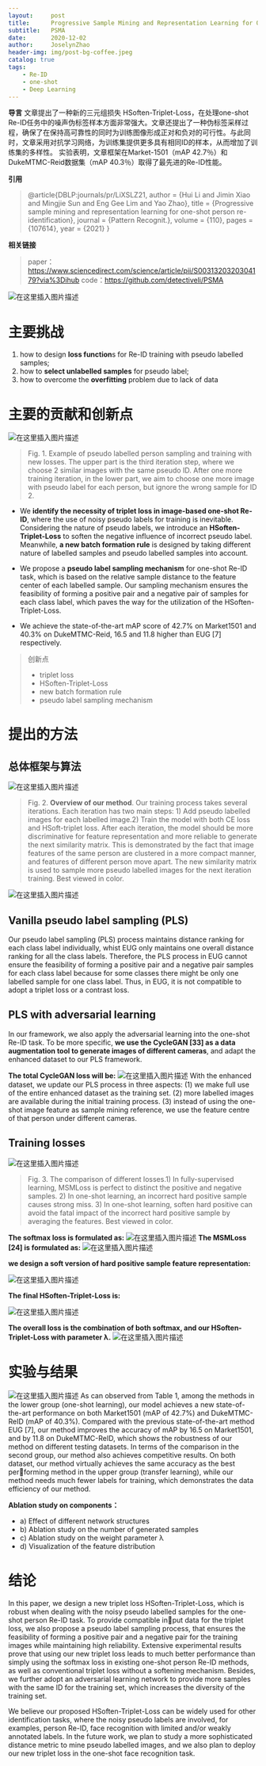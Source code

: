 ```yaml
---
layout:     post
title:      Progressive Sample Mining and Representation Learning for One-Shot Re-ID
subtitle:   PSMA
date:       2020-12-02
author:     JoselynZhao
header-img: img/post-bg-coffee.jpeg
catalog: true
tags:
    - Re-ID
    - one-shot
    - Deep Learning
---
```



**导言**
文章提出了一种新的三元组损失 HSoften-Triplet-Loss，在处理one-shot Re-ID任务中的噪声伪标签样本方面非常强大。文章还提出了一种伪标签采样过程，确保了在保持高可靠性的同时为训练图像形成正对和负对的可行性。与此同时，文章采用对抗学习网络，为训练集提供更多具有相同ID的样本，从而增加了训练集的多样性。 实验表明，文章框架在Market-1501（mAP 42.7％）和DukeMTMC-Reid数据集（mAP 40.3％）取得了最先进的Re-ID性能。

**引用**
>@article{DBLP:journals/pr/LiXSLZ21,
  author    = {Hui Li and
               Jimin Xiao and
               Mingjie Sun and
               Eng Gee Lim and
               Yao Zhao},
  title     = {Progressive sample mining and representation learning for one-shot
               person re-identification},
  journal   = {Pattern Recognit.},
  volume    = {110},
  pages     = {107614},
  year      = {2021}
}

**相关链接**
>paper：https://www.sciencedirect.com/science/article/pii/S0031320320304179?via%3Dihub 
>code：https://github.com/detectiveli/PSMA

![在这里插入图片描述](https://img-blog.csdnimg.cn/20201202183823910.png?x-oss-process=image/watermark,type_ZmFuZ3poZW5naGVpdGk,shadow_10,text_aHR0cHM6Ly9ibG9nLmNzZG4ubmV0L05HVWV2ZXIxNQ==,size_16,color_FFFFFF,t_70)

# 主要挑战
 1) how to design **loss function**s for Re-ID training with pseudo labelled samples;
2) how to **select unlabelled samples** for pseudo label; 
3) how to overcome the **overfitting** problem due to lack of data

# 主要的贡献和创新点

![在这里插入图片描述](https://img-blog.csdnimg.cn/20201202155215306.png?x-oss-process=image/watermark,type_ZmFuZ3poZW5naGVpdGk,shadow_10,text_aHR0cHM6Ly9ibG9nLmNzZG4ubmV0L05HVWV2ZXIxNQ==,size_16,color_FFFFFF,t_70)
>Fig. 1. Example of pseudo labelled person sampling and training with new losses. The upper part is the third iteration step, where we choose 2 similar images with the same pseudo ID. After one more training iteration, in the lower part, we aim to choose one more image with pseudo label for each person, but ignore the wrong sample for ID 2.


- We **identify the necessity of triplet loss in image-based one-shot Re-ID**, where the use of noisy pseudo labels for training is inevitable. Considering the nature of pseudo labels, we introduce an **HSoften-Triplet-Loss** to soften the negative influence of incorrect pseudo label. Meanwhile, **a new batch  formation rule** is designed by taking different nature of labelled samples and pseudo labelled samples into account.

- We propose a **pseudo label sampling mechanism** for one-shot Re-ID task, which is based on the relative sample distance to the feature center of each labelled sample. Our sampling mechanism ensures the feasibility of forming a positive pair and a negative pair of samples for each class label, which paves the way for the utilization of the HSoften-Triplet-Loss.
- We achieve the state-of-the-art mAP score of 42.7% on Market1501 and 40.3% on DukeMTMC-Reid, 16.5 and 11.8 higher than EUG [7] respectively.

> 创新点
> -  triplet loss
> -  HSoften-Triplet-Loss
> - new batch  formation rule
> - pseudo label sampling mechanism


# 提出的方法
##  总体框架与算法
![在这里插入图片描述](https://img-blog.csdnimg.cn/20201202155134770.png?x-oss-process=image/watermark,type_ZmFuZ3poZW5naGVpdGk,shadow_10,text_aHR0cHM6Ly9ibG9nLmNzZG4ubmV0L05HVWV2ZXIxNQ==,size_16,color_FFFFFF,t_70)
> Fig. 2. **Overview of our method**. Our training process takes several iterations. Each iteration has two main steps: 1) Add pseudo labelled images for each labelled image.2) Train the model with both CE loss and HSoft-triplet loss. After each iteration, the model should be more discriminative for feature representation and more reliable to generate the next similarity matrix. This is demonstrated by the fact that image features of the same person are clustered in a more compact manner, and features of different person move apart. The new similarity matrix is used to sample more pseudo labelled images for the next iteration training. Best viewed in color.


![在这里插入图片描述](https://img-blog.csdnimg.cn/20201202161313944.png?x-oss-process=image/watermark,type_ZmFuZ3poZW5naGVpdGk,shadow_10,text_aHR0cHM6Ly9ibG9nLmNzZG4ubmV0L05HVWV2ZXIxNQ==,size_16,color_FFFFFF,t_70)
##  Vanilla pseudo label sampling (PLS)
Our pseudo label sampling (PLS) process maintains distance ranking for each class label individually, whist EUG only maintains one overall distance ranking for all the class labels. Therefore, the PLS process in EUG cannot ensure the feasibility of forming a positive pair and a negative pair samples for each class label because for some classes there might be only one labelled sample for one class label. Thus, in EUG, it is not compatible to adopt a triplet loss or a contrast loss.
## PLS with adversarial learning
In our framework, we also apply the adversarial learning into the one-shot Re-ID task. To be more specific, **we use the CycleGAN [33] as a data augmentation tool to generate images of different cameras**, and adapt the enhanced dataset to our PLS framework.

**The total CycleGAN loss will be:**
![在这里插入图片描述](https://img-blog.csdnimg.cn/20201202172448342.png)
With the enhanced dataset, we update our PLS process in three aspects: (1) we make full use of the entire enhanced dataset as the training set. (2) more labelled images are available during the initial training process. (3) instead of using the one-shot image feature as sample mining reference, we use the feature centre of that
person under different cameras.
## Training losses
![在这里插入图片描述](https://img-blog.csdnimg.cn/20201202161852625.png?x-oss-process=image/watermark,type_ZmFuZ3poZW5naGVpdGk,shadow_10,text_aHR0cHM6Ly9ibG9nLmNzZG4ubmV0L05HVWV2ZXIxNQ==,size_16,color_FFFFFF,t_70)
> Fig. 3. The comparison of different losses.1) In fully-supervised learning, MSMLoss is perfect to distinct the positive and negative samples. 2) In one-shot learning, an incorrect hard positive sample causes strong miss. 3) In one-shot learning, soften hard positive can avoid the fatal impact of the incorrect hard positive sample by averaging the features. Best viewed in color.

**The softmax loss is formulated as:**
![在这里插入图片描述](https://img-blog.csdnimg.cn/20201202181317185.png)
**The MSMLoss [24] is formulated as:**
![在这里插入图片描述](https://img-blog.csdnimg.cn/20201202181347819.png?x-oss-process=image/watermark,type_ZmFuZ3poZW5naGVpdGk,shadow_10,text_aHR0cHM6Ly9ibG9nLmNzZG4ubmV0L05HVWV2ZXIxNQ==,size_16,color_FFFFFF,t_70)

**we design a soft version of hard positive sample feature representation:**

![在这里插入图片描述](https://img-blog.csdnimg.cn/20201202181416240.png)

**The final HSoften-Triplet-Loss is:**

![在这里插入图片描述](https://img-blog.csdnimg.cn/20201202181436752.png?x-oss-process=image/watermark,type_ZmFuZ3poZW5naGVpdGk,shadow_10,text_aHR0cHM6Ly9ibG9nLmNzZG4ubmV0L05HVWV2ZXIxNQ==,size_16,color_FFFFFF,t_70)

**The overall loss is the combination of both softmax, and our HSoften-Triplet-Loss with parameter λ.**
![在这里插入图片描述](https://img-blog.csdnimg.cn/20201202181452576.png)

# 实验与结果
![在这里插入图片描述](https://img-blog.csdnimg.cn/20201202181524708.png?x-oss-process=image/watermark,type_ZmFuZ3poZW5naGVpdGk,shadow_10,text_aHR0cHM6Ly9ibG9nLmNzZG4ubmV0L05HVWV2ZXIxNQ==,size_16,color_FFFFFF,t_70)
As can observed from Table 1, among the methods in the lower group (one-shot learning), our model achieves a new state-of-the-art performance on both Market1501 (mAP of 42.7%) and DukeMTMC-ReID (mAP of 40.3%). Compared with the previous state-of-the-art method EUG [7], our method improves the accuracy of mAP by 16.5 on Market1501, and by 11.8 on DukeMTMC-ReID, which shows the robustness of our method on different testing datasets. In terms of the comparison in the second group, our method also achieves competitive results. On both dataset, our method virtually achieves the same accuracy as the best performing method in the upper group (transfer learning), while our method needs much fewer labels for training, which demonstrates the data efficiency of our method.

**Ablation study on components：**
- a) Effect of different network structures
- b) Ablation study on the number of generated samples
- c) Ablation study on the weight parameter λ
- d) Visualization of the feature distribution

#  结论
In this paper, we design a new triplet loss HSoften-Triplet-Loss, which is robust when dealing with the noisy pseudo labelled samples for the one-shot person Re-ID task. To provide compatible input data for the triplet loss, we also propose a pseudo label sampling process, that ensures the feasibility of forming a positive pair and a negative pair for the training images while maintaining high reliability. Extensive experimental results prove that using our new triplet loss leads to much better performance than simply using the softmax loss in existing one-shot person Re-ID methods, as well as conventional triplet loss without a softening mechanism. Besides, we further adopt an adversarial learning network to provide more samples with the same ID for the training set, which increases the diversity of the training set.

We believe our proposed HSoften-Triplet-Loss can be widely used for other identification tasks, where the noisy pseudo labels are involved, for examples, person Re-ID, face recognition with limited and/or weakly annotated labels. In the future work, we plan to study a more sophisticated distance metric to mine pseudo labelled images, and we also plan to deploy our new triplet loss in the one-shot face recognition task.


